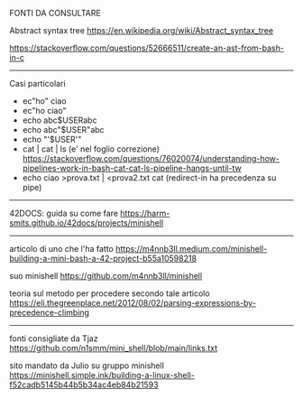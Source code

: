 FONTI DA CONSULTARE

Abstract syntax tree
https://en.wikipedia.org/wiki/Abstract_syntax_tree

https://stackoverflow.com/questions/52666511/create-an-ast-from-bash-in-c

----

Casi particolari

- ec"ho" ciao
- ec"ho ciao"
- echo abc$USERabc
- echo abc"$USER"abc
- echo "'$USER'"
- cat | cat | ls (e' nel foglio correzione)
https://stackoverflow.com/questions/76020074/understanding-how-pipelines-work-in-bash-cat-cat-ls-pipeline-hangs-until-tw
- echo ciao >prova.txt | <prova2.txt cat (redirect-in ha precedenza su pipe)

----

42DOCS: guida su come fare
https://harm-smits.github.io/42docs/projects/minishell

----

articolo di uno che l'ha fatto
https://m4nnb3ll.medium.com/minishell-building-a-mini-bash-a-42-project-b55a10598218

suo minishell
https://github.com/m4nnb3ll/minishell

teoria sul metodo per procedere secondo tale articolo
https://eli.thegreenplace.net/2012/08/02/parsing-expressions-by-precedence-climbing

----

fonti consigliate da Tjaz
https://github.com/n1smm/mini_shell/blob/main/links.txt

sito mandato da Julio su gruppo minishell
https://minishell.simple.ink/building-a-linux-shell-f52cadb5145b44b5b34ac4eb84b21593


